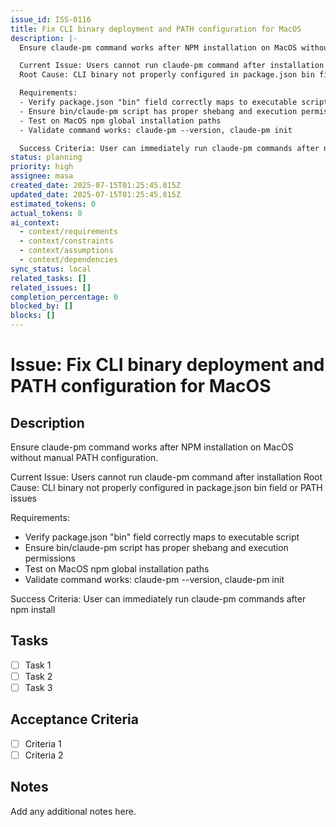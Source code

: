 ```yaml
---
issue_id: ISS-0116
title: Fix CLI binary deployment and PATH configuration for MacOS
description: |-
  Ensure claude-pm command works after NPM installation on MacOS without manual PATH configuration.

  Current Issue: Users cannot run claude-pm command after installation
  Root Cause: CLI binary not properly configured in package.json bin field or PATH issues

  Requirements:
  - Verify package.json "bin" field correctly maps to executable script
  - Ensure bin/claude-pm script has proper shebang and execution permissions
  - Test on MacOS npm global installation paths
  - Validate command works: claude-pm --version, claude-pm init

  Success Criteria: User can immediately run claude-pm commands after npm install
status: planning
priority: high
assignee: masa
created_date: 2025-07-15T01:25:45.815Z
updated_date: 2025-07-15T01:25:45.815Z
estimated_tokens: 0
actual_tokens: 0
ai_context:
  - context/requirements
  - context/constraints
  - context/assumptions
  - context/dependencies
sync_status: local
related_tasks: []
related_issues: []
completion_percentage: 0
blocked_by: []
blocks: []
---
```


# Issue: Fix CLI binary deployment and PATH configuration for MacOS

## Description
Ensure claude-pm command works after NPM installation on MacOS without manual PATH configuration.

Current Issue: Users cannot run claude-pm command after installation
Root Cause: CLI binary not properly configured in package.json bin field or PATH issues

Requirements:
- Verify package.json "bin" field correctly maps to executable script
- Ensure bin/claude-pm script has proper shebang and execution permissions
- Test on MacOS npm global installation paths
- Validate command works: claude-pm --version, claude-pm init

Success Criteria: User can immediately run claude-pm commands after npm install

## Tasks
- [ ] Task 1
- [ ] Task 2
- [ ] Task 3

## Acceptance Criteria
- [ ] Criteria 1
- [ ] Criteria 2

## Notes
Add any additional notes here.
